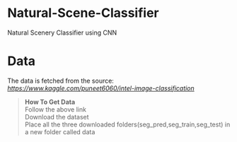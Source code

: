 # Natural-Scene-Classifier
Natural Scenery Classifier using CNN

# Data 

The data is fetched from the source: <i>https://www.kaggle.com/puneet6060/intel-image-classification</i>

><b>How To Get Data</b><br>
>Follow the above link<br>
>Download the dataset<br>
>Place all the three downloaded folders(seg_pred,seg_train,seg_test) in a new folder called data<br>